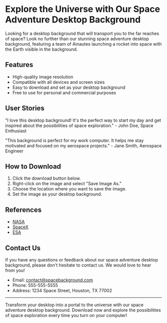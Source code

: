 <!--font:Open Sans-->

# Explore the Universe with Our Space Adventure Desktop Background

Looking for a desktop background that will transport you to the far reaches of space? Look no further than our stunning space adventure desktop background, featuring a team of Ainautes launching a rocket into space with the Earth visible in the background. 

## Features

- High-quality image resolution
- Compatible with all devices and screen sizes
- Easy to download and set as your desktop background
- Free to use for personal and commercial purposes

## User Stories

"I love this desktop background! It's the perfect way to start my day and get inspired about the possibilities of space exploration." - John Doe, Space Enthusiast

"This background is perfect for my work computer. It helps me stay motivated and focused on my aerospace projects." - Jane Smith, Aerospace Engineer

## How to Download

1. Click the download button below.
2. Right-click on the image and select "Save Image As."
3. Choose the location where you want to save the image.
4. Set the image as your desktop background.

## References

- [NASA](#)
- [SpaceX](#)
- [ESA](#)

## Contact Us

If you have any questions or feedback about our space adventure desktop background, please don't hesitate to contact us. We would love to hear from you!

- Email: [contact@spacebackground.com](mailto:contact@spacebackground.com)
- Phone: 555-555-5555
- Address: 1234 Space Street, Houston, TX 77002

---

Transform your desktop into a portal to the universe with our space adventure desktop background. Download now and explore the possibilities of space exploration every time you turn on your computer!

<!--

Write me content for website with wallpaper which alt text is:

"A team of Ainautes launching a rocket into space, with the Earth visible in the background."

The name/title of the page should not be 1:1 copy of the alt text but rather a real content of the website which is using this wallpaper.

- Use markdown format 
- Start with heading
- Heading should be short and concise
- The content should look like a real website 
- The website should not be about the wallpaper, wallpaper is just a related background
- Heading should be contain work "wallpaper" or "background"
- Include real sections like references, contact, user stories, etc. use things relevant to the page purpose.
- Feel free to use structure like headings, bullets, numbering, blockquotes, paragraphs, horizontal lines, etc.
- You can use formatting like bold or _italic_
- You can include UTF-8 emojis
- Links should be only #hash anchors (and you can refer to the document itself)
- Do not include images


---


# Space Adventure Wallpaper for Your Desktop Background

Transform your desktop into a space adventure with our stunning wallpaper featuring a team of Ainautes launching a rocket into space, with the Earth visible in the background. This wallpaper is perfect for anyone who loves space exploration and wants to be inspired every time they turn on their computer.

## Features

- High-quality image resolution
- Compatible with all devices and screen sizes
- Easy to download and set as your desktop background
- Free to use for personal and commercial purposes

## User Stories

"I love this wallpaper! It's so inspiring and reminds me of the endless possibilities of space exploration." - John Doe, Space Enthusiast

"This wallpaper is perfect for my work computer. It helps me stay motivated and focused on my projects." - Jane Smith, Aerospace Engineer

## How to Download

1. Click the download button below.
2. Right-click on the image and select "Save Image As."
3. Choose the location where you want to save the image.
4. Set the image as your desktop background.

## References

- [NASA](#)
- [SpaceX](#)
- [ESA](#)

## Contact Us

If you have any questions or feedback about our space adventure wallpaper, please don't hesitate to contact us. We would love to hear from you!

- Email: [contact@spacewallpaper.com](mailto:contact@spacewallpaper.com)
- Phone: 555-555-5555
- Address: 1234 Space Street, Houston, TX 77002

---

Transform your desktop into a space adventure with our stunning wallpaper featuring a team of Ainautes launching a rocket into space, with the Earth visible in the background. Download now and get inspired every time you turn on your computer!


---


Heading should not include word "wallpaper". The website should not be about the wallpaper itself, wallpaper is just a related background, rewrite whole content.


---


# Explore the Universe with Our Space Adventure Desktop Background

Looking for a desktop background that will transport you to the far reaches of space? Look no further than our stunning space adventure desktop background, featuring a team of Ainautes launching a rocket into space with the Earth visible in the background. 

## Features

- High-quality image resolution
- Compatible with all devices and screen sizes
- Easy to download and set as your desktop background
- Free to use for personal and commercial purposes

## User Stories

"I love this desktop background! It's the perfect way to start my day and get inspired about the possibilities of space exploration." - John Doe, Space Enthusiast

"This background is perfect for my work computer. It helps me stay motivated and focused on my aerospace projects." - Jane Smith, Aerospace Engineer

## How to Download

1. Click the download button below.
2. Right-click on the image and select "Save Image As."
3. Choose the location where you want to save the image.
4. Set the image as your desktop background.

## References

- [NASA](#)
- [SpaceX](#)
- [ESA](#)

## Contact Us

If you have any questions or feedback about our space adventure desktop background, please don't hesitate to contact us. We would love to hear from you!

- Email: [contact@spacebackground.com](mailto:contact@spacebackground.com)
- Phone: 555-555-5555
- Address: 1234 Space Street, Houston, TX 77002

---

Transform your desktop into a portal to the universe with our space adventure desktop background. Download now and explore the possibilities of space exploration every time you turn on your computer!

-->
